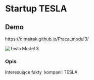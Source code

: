 # Startup TESLA

## Demo

https://dimairak.github.io/Praca_modul3/

![Tesla Model 3](https://i.postimg.cc/V6mTRWTF/4b48120ce9405b841567933598151.jpg)

### Opis
Interesujące fakty  kompanii TESLA
